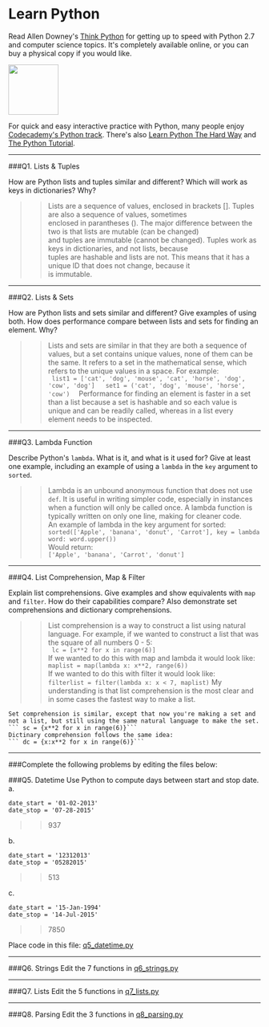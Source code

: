 # Learn Python

Read Allen Downey's [Think Python](http://www.greenteapress.com/thinkpython/) for getting up to speed with Python 2.7 and computer science topics. It's completely available online, or you can buy a physical copy if you would like.

<a href="http://www.greenteapress.com/thinkpython/"><img src="img/think_python.png" style="width: 100px;" target="_blank"></a>

For quick and easy interactive practice with Python, many people enjoy [Codecademy's Python track](http://www.codecademy.com/en/tracks/python). There's also [Learn Python The Hard Way](http://learnpythonthehardway.org/book/) and [The Python Tutorial](https://docs.python.org/2/tutorial/).

---

###Q1. Lists &amp; Tuples

How are Python lists and tuples similar and different? Which will work as keys in dictionaries? Why?

>> Lists are a sequence of values, enclosed in brackets [].  Tuples are also a sequence of values, sometimes  
enclosed in parantheses ().  The major difference between the two is that lists are mutable (can be changed)  
and tuples are immutable (cannot be changed).  Tuples work as keys in dictionaries, and not lists, because  
tuples are hashable and lists are not.  This means that it has a unique ID that does not change, because it  
is immutable.

---

###Q2. Lists &amp; Sets

How are Python lists and sets similar and different? Give examples of using both. How does performance compare between lists and sets for finding an element. Why?

>> Lists and sets are similar in that they are both a sequence of values, but a set contains unique values, none of them can be the same.  It refers to a set in the mathematical sense, which refers to the unique values in a space.  For example:  
    ``` 
    list1 = ['cat', 'dog', 'mouse', 'cat', 'horse', 'dog', 'cow', 'dog']  
    set1 = ('cat', 'dog', 'mouse', 'horse', 'cow')  
    ```
    Performance for finding an element is faster in a set than a list because a set is hashable and so each value is unique and can be readily called, whereas in a list every element needs to be inspected.
    

---

###Q3. Lambda Function

Describe Python's `lambda`. What is it, and what is it used for? Give at least one example, including an example of using a `lambda` in the `key` argument to `sorted`.

>> Lambda is an unbound anonymous function that does not use ```def```.  It is useful in writing simpler code, especially in instances when a function will only be called once.  A lambda function is typically written on only one line, making for cleaner code.  
An example of lambda in the key argument for sorted:  
    ```sorted(['Apple', 'banana', 'donut', 'Carrot'], key = lambda word: word.upper()) ```  
Would return:  
    ```['Apple', 'banana', 'Carrot', 'donut']```  
    
        

---

###Q4. List Comprehension, Map &amp; Filter

Explain list comprehensions. Give examples and show equivalents with `map` and `filter`. How do their capabilities compare? Also demonstrate set comprehensions and dictionary comprehensions.

>> List comprehension is a way to construct a list using natural language.  For example, if we wanted to construct a list that was the square of all numbers 0 - 5:  
    ``` lc = [x**2 for x in range(6)]```  
    If we wanted to do this with map and lambda it would look like:  
    ```maplist = map(lambda x: x**2, range(6))```  
    If we wanted to do this with filter it would look like:  
    ```filterlist = filter(lambda x: x < 7, maplist)``` 
    My understanding is that list comprehension is the most clear and in some cases the fastest way to make a list.  
      
    Set comprehension is similar, except that now you're making a set and not a list, but still using the same natural language to make the set.  
    ``` sc = {x**2 for x in range(6)}```  
    Dictinary comprehension follows the same idea:  
    ``` dc = {x:x**2 for x in range(6)}```

---

###Complete the following problems by editing the files below:

###Q5. Datetime
Use Python to compute days between start and stop date.   
a.  

```
date_start = '01-02-2013'    
date_stop = '07-28-2015'
```

>> 937 

b.  
```
date_start = '12312013'  
date_stop = '05282015'  
```

>> 513

c.  
```
date_start = '15-Jan-1994'      
date_stop = '14-Jul-2015'  
```

>> 7850

Place code in this file: [q5_datetime.py](python/q5_datetime.py)

---

###Q6. Strings
Edit the 7 functions in [q6_strings.py](python/q6_strings.py)

---

###Q7. Lists
Edit the 5 functions in [q7_lists.py](python/q7_lists.py)

---

###Q8. Parsing
Edit the 3 functions in [q8_parsing.py](python/q8_parsing.py)





